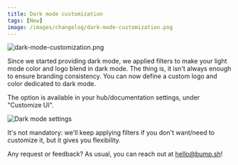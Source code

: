 ```yaml
---
title: Dark mode customization
tags: [New]
image: /images/changelog/dark-mode-customization.png
---
```


![dark-mode-customization.png](/images/changelog/dark-mode-customization.png)

Since we started providing dark mode, we applied filters to make your light mode color and logo blend in dark mode. The thing is, it isn't always enough to ensure branding consistency. You can now define a custom logo and color dedicated to dark mode.

The option is available in your hub/documentation settings, under "Customize UI".

![Dark mode settings](/images/changelog/dark-mode-settings.png)

It's not mandatory: we'll keep applying filters if you don't want/need to customize it, but it gives you flexibility. 

Any request or feedback? As usual, you can reach out at [hello@bump.sh](mailto:hello@bump.sh)!
